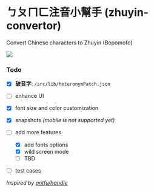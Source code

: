 # ㄅㄆㄇㄈ注音小幫手 (zhuyin-convertor)

Convert Chinese characters to Zhuyin (Bopomofo)

![](https://zhuyin.unick.how/img-zhuyin.png)

### Todo

- [x] **破音字**: `/src/lib/heteronymPatch.json`
- [ ] enhance UI
- [x] font size and color customization
- [x] snapshots _(mobile is not supported yet)_
- [ ] add more features
  - [x] add fonts options
  - [x] wild screen mode
  - [ ] TBD
- [ ] test cases


_Inspired by [antfu/handle](https://github.com/antfu/handle)_
